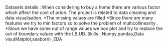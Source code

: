 Datasets details : When considering to buy a home there are various factor which affect the cost of price. 
The project is related to data cleaning and data visualisation. 
*The missing values are filled 
*Since there are many features we try to min factors so to solve the problem of multicollinearity . 
*Since we have some out of range values we box plot and try to replace the out of boundary values with the LB,UB. 
Skills : Numpy,pandas,Data visu(Matplot,seaborn) ,EDA 


